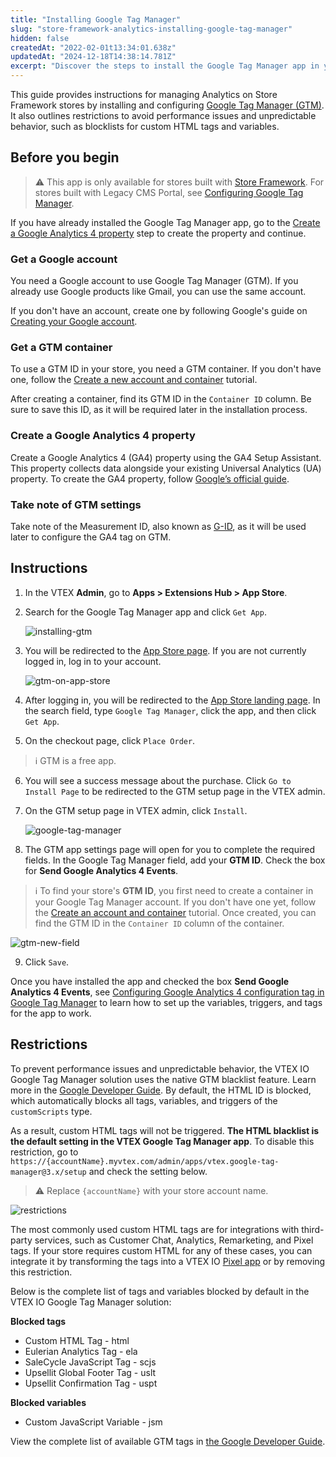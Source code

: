 ```yaml
---
title: "Installing Google Tag Manager"
slug: "store-framework-analytics-installing-google-tag-manager"
hidden: false
createdAt: "2022-02-01t13:34:01.638z"
updatedAt: "2024-12-18T14:38:14.781Z"
excerpt: "Discover the steps to install the Google Tag Manager app in your Store Framework store."
---
```


This guide provides instructions for managing Analytics on Store Framework stores by installing and configuring [Google Tag Manager (GTM)](https://tagmanager.google.com/). It also outlines restrictions to avoid performance issues and unpredictable behavior, such as blocklists for custom HTML tags and variables.

## Before you begin

> ⚠️ This app is only available for stores built with [Store Framework](https://developers.vtex.com/docs/guides/store-framework). For stores built with Legacy CMS Portal, see [Configuring Google Tag Manager](https://help.vtex.com/en/tutorial/how-to-setup-google-analytics-in-vtex-store--G2P0rmSrEiqCcmUMyUUwG#configuring-google-tag-manager).

If you have already installed the Google Tag Manager app, go to the [Create a Google Analytics 4 property](#create-a-google-analytics-4-property) step to create the property and continue.

<Steps>

### Get a Google account

You need a Google account to use Google Tag Manager (GTM). If you already use Google products like Gmail, you can use the same account.

If you don't have an account, create one by following Google's guide on [Creating your Google account](https://accounts.google.com/signup/v2/webcreateaccount?service=analytics\&continue=https%3A%2F%2Ftagmanager.google.com%2F\&dsh=S1158101756%3A1642078409369040\&biz=true\&flowName=GlifWebSignIn\&flowEntry=SignUp\&nogm=true).

### Get a GTM container

To use a GTM ID in your store, you need a GTM container. If you don't have one, follow the [Create a new account and container](https://support.google.com/tagmanager/answer/6103696?hl=en#install) tutorial.

After creating a container, find its GTM ID in the `Container ID` column. Be sure to save this ID, as it will be required later in the installation process.

### Create a Google Analytics 4 property

Create a Google Analytics 4 (GA4) property using the GA4 Setup Assistant. This property collects data alongside your existing Universal Analytics (UA) property. To create the GA4 property, follow [Google’s official guide](https://support.google.com/analytics/answer/9744165#zippy=%2Cin-this-article).

### Take note of GTM settings

Take note of the Measurement ID, also known as [G-ID](https://support.google.com/analytics/answer/9539598#find-G-ID), as it will be used later to configure the GA4 tag on GTM.

</Steps>

## Instructions

1. In the VTEX **Admin**, go to **Apps > Extensions Hub > App Store**.

2. Search for the Google Tag Manager app and click `Get App`.

   ![installing-gtm](https://cdn.jsdelivr.net/gh/vtexdocs/dev-portal-content@main/images/installing-gtm.gif)

3. You will be redirected to the [App Store page](https://apps.vtex.com/vtex-google-tag-manager/p). If you are not currently logged in, log in to your account.

   ![gtm-on-app-store](https://cdn.jsdelivr.net/gh/vtexdocs/dev-portal-content@main/images/gtm-on-app-store.gif)

4. After logging in, you will be redirected to the [App Store landing page](https://apps.vtex.com/). In the search field, type `Google Tag Manager`, click the app, and then click `Get App`.

5. On the checkout page, click `Place Order`.

> ℹ GTM is a free app.

6. You will see a success message about the purchase. Click `Go to Install Page` to be redirected to the GTM setup page in the VTEX admin.

7. On the GTM setup page in VTEX admin, click `Install`.

   ![google-tag-manager](https://cdn.jsdelivr.net/gh/vtexdocs/dev-portal-content@main/images/google-tag-manager.gif)

8. The GTM app settings page will open for you to complete the required fields.
   In the Google Tag Manager field, add your **GTM ID**.
   Check the box for **Send Google Analytics 4 Events**.

> ℹ To find your store's **GTM ID**, you first need to create a container in your Google Tag Manager account. If you don't have one yet, follow the [Create an account and container](https://support.google.com/tagmanager/answer/6103696?hl=en#install) tutorial. Once created, you can find the GTM ID in the `Container ID` column of the container.

![gtm-new-field](https://vtexhelp.vtexassets.com/assets/docs/src/gtm-new-field___bf665f34409d6d7cbcfc79239e277ee0.png)

9. Click `Save`.

Once you have installed the app and checked the box **Send Google Analytics 4 Events**, see [Configuring Google Analytics 4 configuration tag in Google Tag Manager](https://developers.vtex.com/docs/guides/vtex-io-documentation-setting-up-google-tag-manager) to learn how to set up the variables, triggers, and tags for the app to work.

## Restrictions

To prevent performance issues and unpredictable behavior, the VTEX IO Google Tag Manager solution uses the native GTM blacklist feature. Learn more in the [Google Developer Guide](https://developers.google.com/tag-platform/tag-manager/web/restrict). By default, the HTML ID is blocked, which automatically blocks all tags, variables, and triggers of the `customScripts` type.

As a result, custom HTML tags will not be triggered. **The HTML blacklist is the default setting in the VTEX Google Tag Manager app**. To disable this restriction, go to `https://{accountName}.myvtex.com/admin/apps/vtex.google-tag-manager@3.x/setup` and check the setting below.

> ⚠ Replace `{accountName}` with your store account name.

![restrictions](https://cdn.jsdelivr.net/gh/vtexdocs/dev-portal-content@main/images/vtex-io-documentation-installing-google-tag-manager-1.png)

The most commonly used custom HTML tags are for integrations with third-party services, such as Customer Chat, Analytics, Remarketing, and Pixel tags. If your store requires custom HTML for any of these cases, you can integrate it by transforming the tags into a VTEX IO [Pixel app](https://developers.vtex.com/docs/guides/vtex-io-documentation-pixel-app) or by removing this restriction.

Below is the complete list of tags and variables blocked by default in the VTEX IO Google Tag Manager solution:

**Blocked tags**

- Custom HTML Tag - html
- Eulerian Analytics Tag - ela
- SaleCycle JavaScript Tag - scjs
- Upsellit Global Footer Tag - uslt
- Upsellit Confirmation Tag - uspt

**Blocked variables**

- Custom JavaScript Variable - jsm

View the complete list of available GTM tags in [the Google Developer Guide](https://developers.google.com/tag-platform/tag-manager/web/datalayer).
